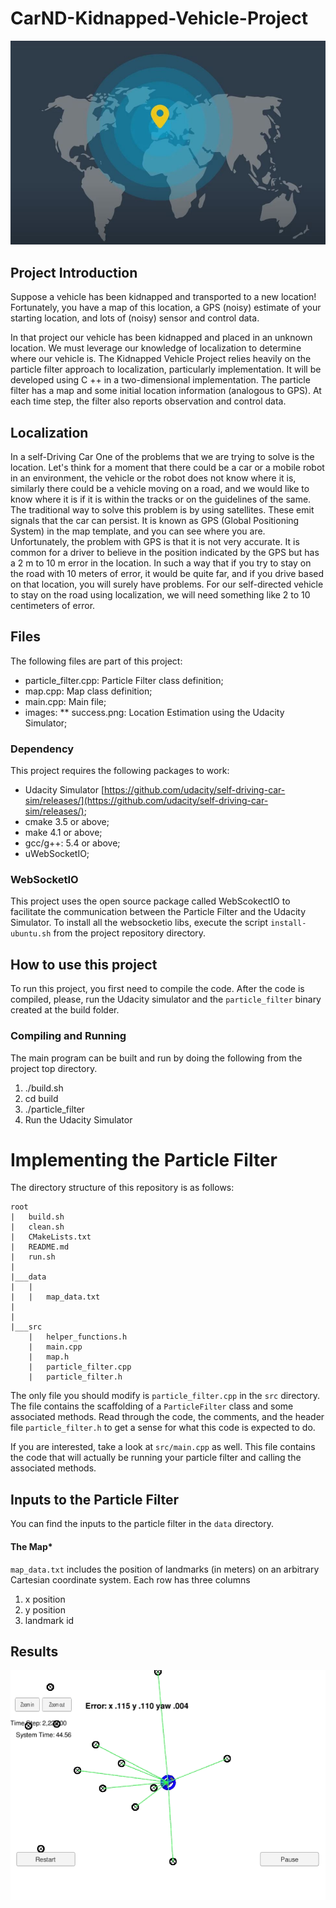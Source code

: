 # CarND-Kidnapped-Vehicle-Project


![Localization](images/localization.JPG)


## Project Introduction

Suppose a vehicle has been kidnapped and transported to a new location! Fortunately, you have a map of this location, a GPS (noisy) estimate of your starting location, and lots of (noisy) sensor and control data.

In that project our vehicle has been kidnapped and placed in an unknown location. We must leverage our knowledge of localization to determine where our vehicle is. The Kidnapped Vehicle Project relies heavily on the particle filter approach to localization, particularly implementation. It will be developed using C ++ in a two-dimensional implementation. The particle filter has a map and some initial location information (analogous to GPS). At each time step, the filter also reports observation and control data.

## Localization

In a self-Driving Car One of the problems that we are trying to solve is the location.
Let's think for a moment that there could be a car or a mobile robot in an environment, the vehicle or the robot does not know where it is, similarly there could be a vehicle moving on a road, and we would like to know where it is if it is within the tracks or on the guidelines of the same.
The traditional way to solve this problem is by using satellites.
These emit signals that the car can persist. It is known as GPS (Global Positioning System) in the map template, and you can see where you are.
Unfortunately, the problem with GPS is that it is not very accurate.
It is common for a driver to believe in the position indicated by the GPS but has a 2 m to 10 m error in the location.
In such a way that if you try to stay on the road with 10 meters of error, it would be quite far, and if you drive based on that location, you will surely have problems.
For our self-directed vehicle to stay on the road using localization, we will need something like 2 to 10 centimeters of error.



## Files

The following files are part of this project: 
* particle_filter.cpp:   Particle Filter class definition;
* map.cpp: Map class definition;
* main.cpp: Main file; 
* images: 
** success.png:  Location Estimation using the Udacity Simulator; 

### Dependency

This project requires the following packages to work:
* Udacity Simulator [https://github.com/udacity/self-driving-car-sim/releases/](https://github.com/udacity/self-driving-car-sim/releases/);
* cmake 3.5 or above;
* make 4.1 or above;
* gcc/g++: 5.4 or above;
* uWebSocketIO;

### WebSocketIO

This project uses the open source package called WebScokectIO to facilitate the communication between the 
Particle Filter and the Udacity Simulator. To install all the websocketio libs, execute the script ``install-ubuntu.sh`` from the project repository directory.

## How to use this project

To run this project, you first need to compile the code. After the code is compiled, please, run the Udacity simulator and the ``particle_filter`` binary created at the build folder.

### Compiling and Running

The main program can be built and run by doing the following from the project top directory.

1. ./build.sh
2. cd build
3. ./particle_filter
4. Run the Udacity Simulator

# Implementing the Particle Filter
The directory structure of this repository is as follows:

```
root
|   build.sh
|   clean.sh
|   CMakeLists.txt
|   README.md
|   run.sh
|
|___data
|   |   
|   |   map_data.txt
|   
|   
|___src
    |   helper_functions.h
    |   main.cpp
    |   map.h
    |   particle_filter.cpp
    |   particle_filter.h
```

The only file you should modify is `particle_filter.cpp` in the `src` directory. The file contains the scaffolding of a `ParticleFilter` class and some associated methods. Read through the code, the comments, and the header file `particle_filter.h` to get a sense for what this code is expected to do.

If you are interested, take a look at `src/main.cpp` as well. This file contains the code that will actually be running your particle filter and calling the associated methods.

## Inputs to the Particle Filter
You can find the inputs to the particle filter in the `data` directory.

#### The Map*
`map_data.txt` includes the position of landmarks (in meters) on an arbitrary Cartesian coordinate system. Each row has three columns
1. x position
2. y position
3. landmark id

## Results

![Success](images/Peek_2021-08-07_10-19.gif)



